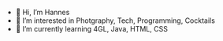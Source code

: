 - 👋 Hi, I’m Hannes
- 👀 I’m interested in Photgraphy, Tech, Programming, Cocktails
- 🌱 I’m currently learning 4GL, Java, HTML, CSS

